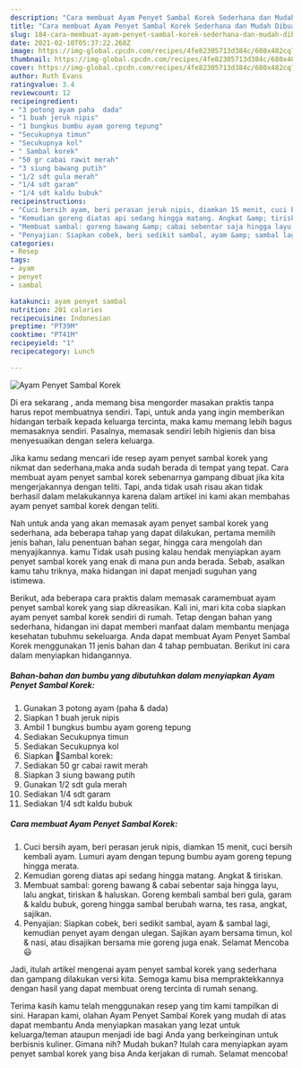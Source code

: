 ```yaml
---
description: "Cara membuat Ayam Penyet Sambal Korek Sederhana dan Mudah Dibuat"
title: "Cara membuat Ayam Penyet Sambal Korek Sederhana dan Mudah Dibuat"
slug: 184-cara-membuat-ayam-penyet-sambal-korek-sederhana-dan-mudah-dibuat
date: 2021-02-10T05:37:22.268Z
image: https://img-global.cpcdn.com/recipes/4fe82305713d384c/680x482cq70/ayam-penyet-sambal-korek-foto-resep-utama.jpg
thumbnail: https://img-global.cpcdn.com/recipes/4fe82305713d384c/680x482cq70/ayam-penyet-sambal-korek-foto-resep-utama.jpg
cover: https://img-global.cpcdn.com/recipes/4fe82305713d384c/680x482cq70/ayam-penyet-sambal-korek-foto-resep-utama.jpg
author: Ruth Evans
ratingvalue: 3.4
reviewcount: 12
recipeingredient:
- "3 potong ayam paha  dada"
- "1 buah jeruk nipis"
- "1 bungkus bumbu ayam goreng tepung"
- "Secukupnya timun"
- "Secukupnya kol"
- " Sambal korek"
- "50 gr cabai rawit merah"
- "3 siung bawang putih"
- "1/2 sdt gula merah"
- "1/4 sdt garam"
- "1/4 sdt kaldu bubuk"
recipeinstructions:
- "Cuci bersih ayam, beri perasan jeruk nipis, diamkan 15 menit, cuci bersih kembali ayam. Lumuri ayam dengan tepung bumbu ayam goreng tepung hingga merata."
- "Kemudian goreng diatas api sedang hingga matang. Angkat &amp; tiriskan."
- "Membuat sambal: goreng bawang &amp; cabai sebentar saja hingga layu, lalu angkat, tiriskan &amp; haluskan. Goreng kembali sambal beri gula, garam &amp; kaldu bubuk, goreng hingga sambal berubah warna, tes rasa, angkat, sajikan."
- "Penyajian: Siapkan cobek, beri sedikit sambal, ayam &amp; sambal lagi, kemudian penyet ayam dengan ulegan. Sajikan ayam bersama timun, kol &amp; nasi, atau disajikan bersama mie goreng juga enak. Selamat Mencoba 😃"
categories:
- Resep
tags:
- ayam
- penyet
- sambal

katakunci: ayam penyet sambal 
nutrition: 201 calories
recipecuisine: Indonesian
preptime: "PT39M"
cooktime: "PT41M"
recipeyield: "1"
recipecategory: Lunch

---
```



![Ayam Penyet Sambal Korek](https://img-global.cpcdn.com/recipes/4fe82305713d384c/680x482cq70/ayam-penyet-sambal-korek-foto-resep-utama.jpg)

Di era  sekarang , anda memang bisa mengorder masakan praktis tanpa harus repot membuatnya sendiri. Tapi, untuk anda yang ingin memberikan hidangan terbaik kepada keluarga tercinta, maka kamu memang lebih bagus memasaknya sendiri. Pasalnya, memasak sendiri lebih higienis dan bisa menyesuaikan dengan selera keluarga.

Jika kamu sedang mencari ide resep ayam penyet sambal korek yang nikmat dan sederhana,maka anda sudah berada di tempat yang tepat. Cara membuat ayam penyet sambal korek  sebenarnya gampang dibuat jika kita mengerjakannya dengan teliti. Tapi, anda tidak usah risau akan tidak berhasil dalam melakukannya 
karena dalam artikel ini kami akan membahas ayam penyet sambal korek dengan teliti.  



Nah untuk anda yang akan memasak ayam penyet sambal korek yang sederhana, ada beberapa tahap yang dapat dilakukan, pertama memilih jenis bahan, lalu penentuan bahan segar, hingga cara mengolah dan menyajikannya. kamu Tidak usah pusing kalau hendak menyiapkan ayam penyet sambal korek yang enak di mana pun anda berada. Sebab, asalkan kamu  tahu triknya, maka hidangan ini dapat menjadi suguhan yang istimewa.

Berikut, ada beberapa cara praktis  dalam memasak caramembuat ayam penyet sambal korek yang siap dikreasikan. Kali ini, mari kita coba siapkan ayam penyet sambal korek sendiri di rumah. Tetap dengan bahan yang sederhana, hidangan ini dapat memberi manfaat dalam membantu menjaga kesehatan tubuhmu sekeluarga. Anda dapat membuat Ayam Penyet Sambal Korek menggunakan 11 jenis bahan dan 4 tahap pembuatan. Berikut ini cara dalam menyiapkan hidangannya.

<!--inarticleads1-->

##### Bahan-bahan dan bumbu yang dibutuhkan dalam menyiapkan Ayam Penyet Sambal Korek:

1. Gunakan 3 potong ayam (paha &amp; dada)
1. Siapkan 1 buah jeruk nipis
1. Ambil 1 bungkus bumbu ayam goreng tepung
1. Sediakan Secukupnya timun
1. Sediakan Secukupnya kol
1. Siapkan  🍥Sambal korek:
1. Sediakan 50 gr cabai rawit merah
1. Siapkan 3 siung bawang putih
1. Gunakan 1/2 sdt gula merah
1. Sediakan 1/4 sdt garam
1. Sediakan 1/4 sdt kaldu bubuk




<!--inarticleads2-->

##### Cara membuat Ayam Penyet Sambal Korek:

1. Cuci bersih ayam, beri perasan jeruk nipis, diamkan 15 menit, cuci bersih kembali ayam. Lumuri ayam dengan tepung bumbu ayam goreng tepung hingga merata.
1. Kemudian goreng diatas api sedang hingga matang. Angkat &amp; tiriskan.
1. Membuat sambal: goreng bawang &amp; cabai sebentar saja hingga layu, lalu angkat, tiriskan &amp; haluskan. Goreng kembali sambal beri gula, garam &amp; kaldu bubuk, goreng hingga sambal berubah warna, tes rasa, angkat, sajikan.
1. Penyajian: Siapkan cobek, beri sedikit sambal, ayam &amp; sambal lagi, kemudian penyet ayam dengan ulegan. Sajikan ayam bersama timun, kol &amp; nasi, atau disajikan bersama mie goreng juga enak. Selamat Mencoba 😃




Jadi, itulah artikel mengenai  ayam penyet sambal korek  yang sederhana dan gampang dilakukan versi kita. Semoga kamu bisa mempraktekkannya dengan hasil yang dapat membuat oreng tercinta di rumah senang. 

Terima kasih kamu telah menggunakan resep yang tim kami tampilkan di sini. Harapan kami, olahan  Ayam Penyet Sambal Korek yang mudah di atas dapat membantu Anda menyiapkan masakan yang lezat untuk keluarga/teman ataupun menjadi ide bagi Anda yang berkeinginan untuk berbisnis kuliner. Gimana nih? Mudah bukan? Itulah cara menyiapkan ayam penyet sambal korek yang bisa Anda kerjakan di rumah. Selamat mencoba!

